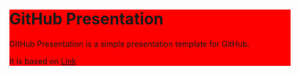 <style>
  .body {
    background-color: red;
  }
</style>
<div class='body'>
  <h1>GitHub Presentation</h1>
  <p>GitHub Presentation is a simple presentation template for GitHub.</p>
  <p>It is based on <a href='#'>Link</a>
</div>
